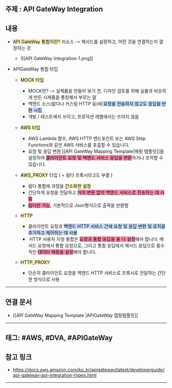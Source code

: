 

## 주제 :  API GateWay Integration



## 내용 


- <mark style="background: #FFF3A3A6;">API GateWay 통합이란?</mark>  리소스 -> 메서드를 설정하고, 어떤 것을 연결하는지 결정하는 것
	- ![[API GateWay Integration-1.png]]









- APIGateWay 통합 타입
	- <mark style="background: #FFF3A3A6;">MOCK 타입 </mark>
		-  MOCK란? -> 실제품을 만들어 보기 전, 디자인 검토를 위해 실물과 비슷하게 만든 시제품을 통칭해서 부르는 말
		- 백엔드 소스(람다나 커스텀 HTTP 등)에<mark style="background: #ADCCFFA6;"> 요청을 전송하지 않고도 응답을 반환 시킴</mark>
		- 개발 / 테스트에서 쓰이고, 프로덕션 레벨에서는 쓰이지 않음



	- <mark style="background: #FFF3A3A6;">AWS 타입</mark>
		- AWS Lambda 함수, AWS HTTP 엔드포인트 또는 AWS Step Functions와 같은 AWS 서비스를 호출할 수 있습니다.
		- 요청 및 응답 변환 [[API GateWay Mapping Template|매핑 템플릿]]을 설정하여 <mark style="background: #FF5582A6;">클라이언트 요청 및 백엔드 서비스 응답을 변환</mark>하거나 조작할 수 있습니다.



	 - <mark style="background: #FFF3A3A6;">AWS_PROXY</mark> 타입 ( = 람다 프록시라고도 부름 )
		- 람다 통합에 과정을 <mark style="background: #FFF3A3A6;">간소화한 설정</mark>
		- 간단하게 요청을 전달하고 <mark style="background: #FF5582A6;">거의 변환 없이 백엔드 서비스로 전송하는 데 사용</mark>
		- <mark style="background: #FF5582A6;">람다만 가능</mark>, 기본적으로 Json형식으로 출력을 반환함




	- <mark style="background: #FFF3A3A6;">HTTP</mark>
		- 클라이언트 요청과 <mark style="background: #ADCCFFA6;">백엔드 HTTP 서비스 간에 요청 및 응답 변환 및 로직을 추가하고 제어하는 데 사용</mark>
		-  HTTP 사용자 지정 통합은 <mark style="background: #FF5582A6;">요청과 통합 응답을 둘 다 설정</mark>해야 합니다. 메서드 요청에서 통합 요청으로, 그리고 통합 응답에서 메서드 응답으로 필수적인 <mark style="background: #FF5582A6;">데이터 매핑을 설정</mark>해야 합니다.





	- <mark style="background: #FFF3A3A6;">HTTP_PROXY</mark>
		- 단순히 클라이언트 요청을 백엔드 HTTP 서비스로 프록시로 전달하는 간단한 방식으로 사용














----


## 연결 문서

- [[API GateWay Mapping Template |APIGateWay 맵핑템플릿]]






---

## 태그: #AWS, #DVA, #APIGateWay 






## 참고 링크

- https://docs.aws.amazon.com/ko_kr/apigateway/latest/developerguide/api-gateway-api-integration-types.html


---
